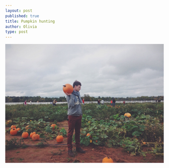 ```yaml
---
layout: post
published: true
title: Pumpkin hunting
author: Olivia
type: post
---
```


![IMG_0819.jpg](/media/IMG_0819.jpg)